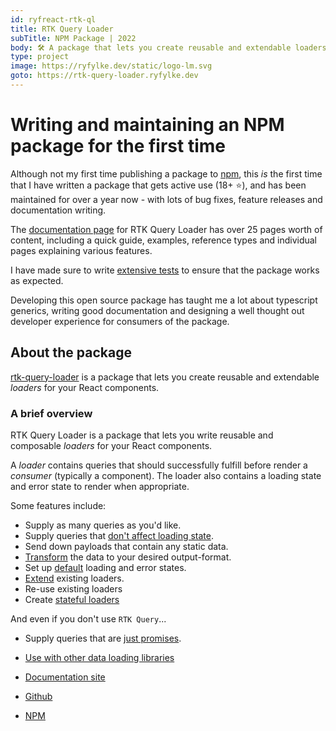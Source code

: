 ```yaml
---
id: ryfreact-rtk-ql
title: RTK Query Loader
subTitle: NPM Package | 2022
body: 🛠️ A package that lets you create reusable and extendable loaders for your React components.
type: project
image: https://ryfylke.dev/static/logo-lm.svg
goto: https://rtk-query-loader.ryfylke.dev
---
```


# Writing and maintaining an NPM package for the first time

Although not my first time publishing a package to [npm](http://npmjs.com/), this _is_ the first time that I have written a package that gets active use (18+ ⭐️), and has been maintained for over a year now - with lots of bug fixes, feature releases and documentation writing.

The [documentation page](https://rtk-query-loader.ryfylke.dev) for RTK Query Loader has over 25 pages worth of content, including a quick guide, examples, reference types and individual pages explaining various features.

I have made sure to write [extensive tests](https://github.com/ryfylke-react-as/rtk-query-loader/blob/main/testing-app/src/tests.test.tsx) to ensure that the package works as expected.

Developing this open source package has taught me a lot about typescript generics, writing good documentation and designing a well thought out developer experience for consumers of the package.

## About the package

[rtk-query-loader](https://github.com/ryfylke-react-as/rtk-query-loader#readme) is a package that lets you create reusable and extendable _loaders_ for your React components.

### A brief overview

RTK Query Loader is a package that lets you write reusable and composable _loaders_ for your React components.

A _loader_ contains queries that should successfully fulfill before render a _consumer_ (typically a component). The loader also contains a loading state and error state to render when appropriate.

Some features include:

- Supply as many queries as you'd like.
- Supply queries that [don't affect loading state](https://rtk-query-loader.ryfylke.dev/features/defer-queries/).
- Send down payloads that contain any static data.
- [Transform](https://rtk-query-loader.ryfylke.dev/Features/transforming) the data to your desired output-format.
- Set up [default](https://rtk-query-loader.ryfylke.dev/Quick%20Guide/extend-loader) loading and error states.
- [Extend](https://rtk-query-loader.ryfylke.dev/Features/extending) existing loaders.
- Re-use existing loaders
- Create [stateful loaders](https://rtk-query-loader.ryfylke.dev/Features/stateful-loader)

And even if you don't use `RTK Query`...

- Supply queries that are [just promises](https://rtk-query-loader.ryfylke.dev/Exports/use-create-query).
- [Use with other data loading libraries](https://rtk-query-loader.ryfylke.dev/Features/other-libs)

- [Documentation site](https://rtk-query-loader.ryfylke.dev)
- [Github](https://github.com/ryfylke-react-as/rtk-query-loader#readme)
- [NPM](https://www.npmjs.com/package/@ryfylke-react/rtk-query-loader)
